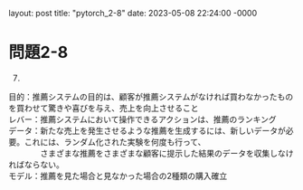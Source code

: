 layout: post
title: "pytorch_2-8"
date: 2023-05-08 22:24:00 -0000
# 問題2-8  
7.   
目的：推薦システムの目的は、顧客が推薦システムがなければ買わなかったものを買わせて驚きや喜びを与え、売上を向上させること  
レバー：推薦システムにおいて操作できるアクションは、推薦のランキング  
データ：新たな売上を発生させるような推薦を生成するには、新しいデータが必要。これには、ランダム化された実験を何度も行って、  
　　　　さまざまな推薦をさまざまな顧客に提示した結果のデータを収集しなければならない。  
モデル：推薦を見た場合と見なかった場合の2種類の購入確立  

